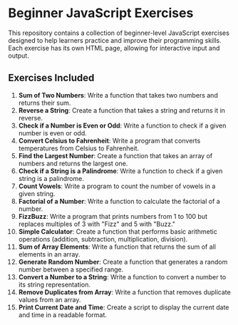 # Beginner JavaScript Exercises

This repository contains a collection of beginner-level JavaScript exercises designed to help learners practice and improve their programming skills. Each exercise has its own HTML page, allowing for interactive input and output.

## Exercises Included

1. **Sum of Two Numbers**: Write a function that takes two numbers and returns their sum.
2. **Reverse a String**: Create a function that takes a string and returns it in reverse.
3. **Check if a Number is Even or Odd**: Write a function to check if a given number is even or odd.
4. **Convert Celsius to Fahrenheit**: Write a program that converts temperatures from Celsius to Fahrenheit.
5. **Find the Largest Number**: Create a function that takes an array of numbers and returns the largest one.
6. **Check if a String is a Palindrome**: Write a function to check if a given string is a palindrome.
7. **Count Vowels**: Write a program to count the number of vowels in a given string.
8. **Factorial of a Number**: Write a function to calculate the factorial of a number.
9. **FizzBuzz**: Write a program that prints numbers from 1 to 100 but replaces multiples of 3 with "Fizz" and 5 with "Buzz."
10. **Simple Calculator**: Create a function that performs basic arithmetic operations (addition, subtraction, multiplication, division).
11. **Sum of Array Elements**: Write a function that returns the sum of all elements in an array.
12. **Generate Random Number**: Create a function that generates a random number between a specified range.
13. **Convert a Number to a String**: Write a function to convert a number to its string representation.
14. **Remove Duplicates from Array**: Write a function that removes duplicate values from an array.
15. **Print Current Date and Time**: Create a script to display the current date and time in a readable format.

